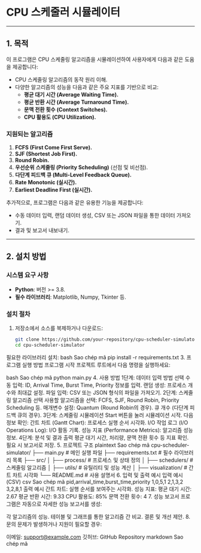 # CPU 스케줄러 시뮬레이터

---

## **1. 목적**

이 프로그램은 CPU 스케줄링 알고리즘을 시뮬레이션하여 사용자에게 다음과 같은 도움을 제공합니다:
- CPU 스케줄링 알고리즘의 동작 원리 이해.
- 다양한 알고리즘의 성능을 다음과 같은 주요 지표를 기반으로 비교:
  - **평균 대기 시간 (Average Waiting Time).**
  - **평균 반환 시간 (Average Turnaround Time).**
  - **문맥 전환 횟수 (Context Switches).**
  - **CPU 활용도 (CPU Utilization).**

### **지원되는 알고리즘**
1. **FCFS (First Come First Serve).**
2. **SJF (Shortest Job First).**
3. **Round Robin.**
4. **우선순위 스케줄링 (Priority Scheduling)** (선점 및 비선점).
5. **다단계 피드백 큐 (Multi-Level Feedback Queue).**
6. **Rate Monotonic (실시간).**
7. **Earliest Deadline First (실시간).**

추가적으로, 프로그램은 다음과 같은 유용한 기능을 제공합니다:
- 수동 데이터 입력, 랜덤 데이터 생성, CSV 또는 JSON 파일을 통한 데이터 가져오기.
- 결과 및 보고서 내보내기.

---

## **2. 설치 방법**

### **시스템 요구 사항**
- **Python**: 버전 >= 3.8.
- **필수 라이브러리**: Matplotlib, Numpy, Tkinter 등.

### **설치 절차**
1. 저장소에서 소스를 복제하거나 다운로드:
   ```bash
   git clone https://github.com/your-repository/cpu-scheduler-simulator.git
   cd cpu-scheduler-simulator
필요한 라이브러리 설치:
bash
Sao chép mã
pip install -r requirements.txt
3. 프로그램 실행 방법
프로그램 시작
프로젝트 루트에서 다음 명령을 실행하세요:

bash
Sao chép mã
python main.py
4. 사용 방법
1단계: 데이터 입력 방법 선택
수동 입력: ID, Arrival Time, Burst Time, Priority 정보를 입력.
랜덤 생성: 프로세스 개수와 최대값 설정.
파일 입력: CSV 또는 JSON 형식의 파일을 가져오기.
2단계: 스케줄링 알고리즘 선택
사용할 알고리즘을 선택:
FCFS, SJF, Round Robin, Priority Scheduling 등.
매개변수 설정:
Quantum (Round Robin의 경우).
큐 개수 (다단계 피드백 큐의 경우).
3단계: 스케줄링 시뮬레이션
Start 버튼을 눌러 시뮬레이션 시작.
다음 정보 확인:
간트 차트 (Gantt Chart): 프로세스 실행 순서 시각화.
I/O 작업 로그 (I/O Operations Log): I/O 활동 기록.
성능 지표 (Performance Metrics): 알고리즘 성능 정보.
4단계: 분석 및 결과 출력
평균 대기 시간, 처리량, 문맥 전환 횟수 등 지표 확인.
필요 시 보고서로 저장.
5. 프로젝트 구조
plaintext
Sao chép mã
cpu-scheduler-simulator/
├── main.py               # 메인 실행 파일
├── requirements.txt      # 필수 라이브러리 목록
├── src/
│   ├── process/          # 프로세스 및 상태 정의
│   ├── schedulers/       # 스케줄링 알고리즘
│   ├── utils/            # 유틸리티 및 성능 계산
│   ├── visualization/    # 간트 차트 시각화
└── README.md             # 사용 설명서
6. 입력 및 출력 예시
입력 예시 (CSV)
csv
Sao chép mã
pid,arrival_time,burst_time,priority
1,0,5,1
2,1,3,2
3,2,8,1
출력 예시
간트 차트: 실행 순서를 보여주는 시각화.
성능 지표:
평균 대기 시간: 2.67
평균 반환 시간: 9.33
CPU 활용도: 85%
문맥 전환 횟수: 4
7. 성능 보고서
프로그램은 자동으로 자세한 성능 보고서를 생성:

각 알고리즘의 성능.
테이블 및 그래프를 통한 알고리즘 간 비교.
결론 및 개선 제안.
8. 문의
문제가 발생하거나 지원이 필요할 경우:

이메일: support@example.com
깃허브: GitHub Repository
markdown
Sao chép mã
